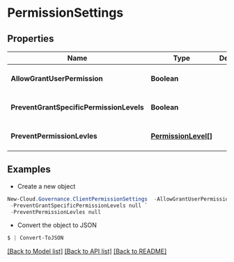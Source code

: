 # PermissionSettings
## Properties

Name | Type | Description | Notes
------------ | ------------- | ------------- | -------------
**AllowGrantUserPermission** | **Boolean** |  | [optional] [default to null]
**PreventGrantSpecificPermissionLevels** | **Boolean** |  | [optional] [default to null]
**PreventPermissionLevles** | [**PermissionLevel[]**](PermissionLevel.md) |  | [optional] [default to null]

## Examples

- Create a new object
```powershell
New-Cloud.Governance.ClientPermissionSettings  -AllowGrantUserPermission null `
 -PreventGrantSpecificPermissionLevels null `
 -PreventPermissionLevles null
```

- Convert the object to JSON
```powershell
$ | Convert-ToJSON
```


[[Back to Model list]](../README.md#documentation-for-models) [[Back to API list]](../README.md#documentation-for-api-endpoints) [[Back to README]](../README.md)

